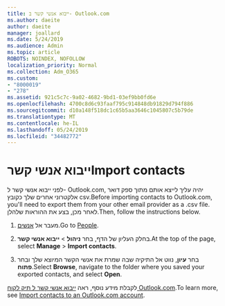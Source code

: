 ```yaml
---
title: ייבוא אנשי קשר ב- Outlook.com
ms.author: daeite
author: daeite
manager: joallard
ms.date: 5/24/2019
ms.audience: Admin
ms.topic: article
ROBOTS: NOINDEX, NOFOLLOW
localization_priority: Normal
ms.collection: Adm_O365
ms.custom:
- "8000019"
- "278"
ms.assetid: 921c5c7c-9a02-4682-9bd1-03ef9bb0fd6e
ms.openlocfilehash: 4700c8d6c93faaf795c914848db91829d794f886
ms.sourcegitcommit: d10a148f518dc1c65b5aa3646c1045807c5b79de
ms.translationtype: MT
ms.contentlocale: he-IL
ms.lasthandoff: 05/24/2019
ms.locfileid: "34482772"
---
```

# <a name="import-contacts"></a><span data-ttu-id="85309-102">ייבוא אנשי קשר</span><span class="sxs-lookup"><span data-stu-id="85309-102">Import contacts</span></span>

<span data-ttu-id="85309-103">לפני ייבוא אנשי קשר ל- Outlook.com, יהיה עליך לייצא אותם מתוך ספק דואר אלקטרוני אחרים שלך כקובץ csv.</span><span class="sxs-lookup"><span data-stu-id="85309-103">Before importing contacts to Outlook.com, you'll need to export them from your other email provider as a .csv file.</span></span> <span data-ttu-id="85309-104">לאחר מכן, בצע את ההוראות שלהלן.</span><span class="sxs-lookup"><span data-stu-id="85309-104">Then, follow the instructions below.</span></span>
  
1. <span data-ttu-id="85309-105">מעבר אל [אנשים](https://outlook.live.com/people/).</span><span class="sxs-lookup"><span data-stu-id="85309-105">Go to [People](https://outlook.live.com/people/).</span></span>

2. <span data-ttu-id="85309-106">בחלק העליון של הדף, בחר **ניהול** \> **ייבוא אנשי קשר**.</span><span class="sxs-lookup"><span data-stu-id="85309-106">At the top of the page, select **Manage** \> **Import contacts**.</span></span>

3. <span data-ttu-id="85309-107">בחר **עיון**, נווט אל התיקיה שבה שמרת את אנשי הקשר המיוצא שלך ובחר **פתוח**.</span><span class="sxs-lookup"><span data-stu-id="85309-107">Select **Browse**, navigate to the folder where you saved your exported contacts, and select **Open**.</span></span>

<span data-ttu-id="85309-108">לקבלת מידע נוסף, ראה [ייבוא אנשי קשר ל תיק לקוח Outlook.com](https://go.microsoft.com/fwlink/p/?linkid=873136).</span><span class="sxs-lookup"><span data-stu-id="85309-108">To learn more, see [Import contacts to an Outlook.com account](https://go.microsoft.com/fwlink/p/?linkid=873136).</span></span>